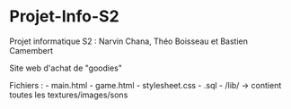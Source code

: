 # Projet-Info-S2
Projet informatique S2 : Narvin Chana, Théo Boisseau et Bastien Camembert

Site web d'achat de "goodies"
 
 Fichiers : - main.html
            - game.html
            - stylesheet.css
            - .sql
            - /lib/ -> contient toutes les textures/images/sons
